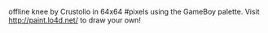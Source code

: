 offline knee by Crustolio in 64x64 #pixels using the GameBoy palette. Visit http://paint.lo4d.net/ to draw your own! 